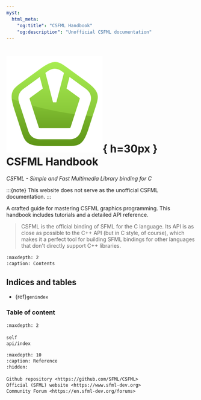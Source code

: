 ```yaml
---
myst:
  html_meta:
    "og:title": "CSFML Handbook"
    "og:description": "Unofficial CSFML documentation"
---
```


# ![icon](favicon.png){ h=30px } CSFML Handbook

*CSFML - Simple and Fast Multimedia Library binding for C*

:::{note}
This website does not serve as the unofficial CSFML documentation.
:::

A crafted guide for mastering CSFML graphics programming.
This handbook includes tutorials and a detailed API reference.

> CSFML is the official binding of SFML for the C language.
> Its API is as close as possible to the C++ API (but in C style, of course),
> which makes it a perfect tool for building SFML bindings for other languages
> that don't directly support C++ libraries.

```{toctree}
:maxdepth: 2
:caption: Contents
```

## Indices and tables

- {ref}`genindex`

### Table of content

```{toctree}
:maxdepth: 2

self
api/index
```

```{toctree}
:maxdepth: 10
:caption: Reference
:hidden:

Github repository <https://github.com/SFML/CSFML>
Official (SFML) website <https://www.sfml-dev.org>
Community Forum <https://en.sfml-dev.org/forums>
```
